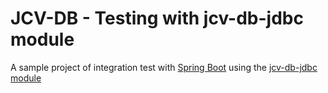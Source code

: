 # JCV-DB - Testing with jcv-db-jdbc module

A sample project of integration test with [Spring Boot](http://spring.io/projects/spring-boot) using the [jcv-db-jdbc module](https://github.com/ekino/jcv-db#jdbc-module)